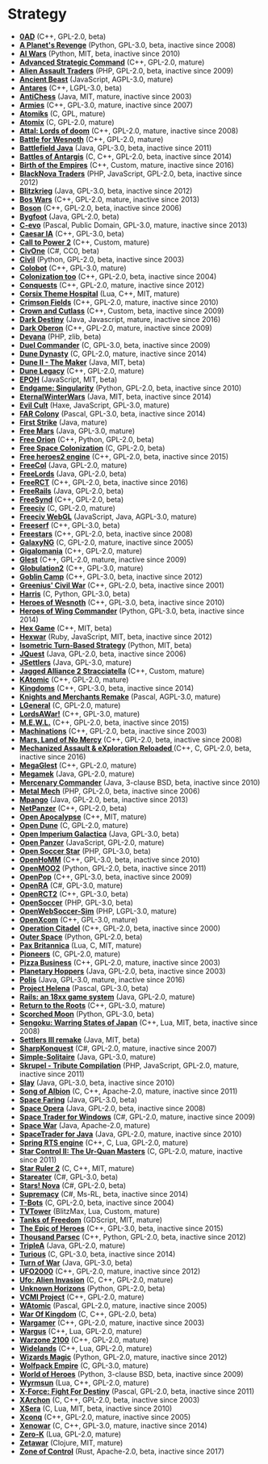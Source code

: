 # Strategy

[comment]: # (start of autogenerated content, do not edit)
- **[0AD](0ad.md)** (C++, GPL-2.0, beta)
- **[A Planet's Revenge](a_planets_revenge.md)** (Python, GPL-3.0, beta, inactive since 2008)
- **[AI Wars](ai_wars.md)** (Python, MIT, beta, inactive since 2010)
- **[Advanced Strategic Command](asc.md)** (C++, GPL-2.0, mature)
- **[Alien Assault Traders](alien_assault_traders.md)** (PHP, GPL-2.0, beta, inactive since 2009)
- **[Ancient Beast](ancient_beast.md)** (JavaScript, AGPL-3.0, mature)
- **[Antares](antares.md)** (C++, LGPL-3.0, beta)
- **[AntiChess](antichess.md)** (Java, MIT, mature, inactive since 2003)
- **[Armies](armies.md)** (C++, GPL-3.0, mature, inactive since 2007)
- **[Atomiks](atomiks.md)** (C, GPL, mature)
- **[Atomix](atomix.md)** (C, GPL-2.0, mature)
- **[Attal: Lords of doom](attal.md)** (C++, GPL-2.0, mature, inactive since 2008)
- **[Battle for Wesnoth](wesnoth.md)** (C++, GPL-2.0, mature)
- **[Battlefield Java](battlefield_java.md)** (Java, GPL-3.0, beta, inactive since 2011)
- **[Battles of Antargis](battles_of_antargis.md)** (C, C++, GPL-2.0, beta, inactive since 2014)
- **[Birth of the Empires](birth_of_the_empires.md)** (C++, Custom, mature, inactive since 2016)
- **[BlackNova Traders](blacknova_traders.md)** (PHP, JavaScript, GPL-2.0, beta, inactive since 2012)
- **[Blitzkrieg](blitzkrieg.md)** (Java, GPL-3.0, beta, inactive since 2012)
- **[Bos Wars](bos_wars.md)** (C++, GPL-2.0, mature, inactive since 2013)
- **[Boson](boson.md)** (C++, GPL-2.0, beta, inactive since 2006)
- **[Bygfoot](bygfoot.md)** (Java, GPL-2.0, beta)
- **[C-evo](c_evo.md)** (Pascal, Public Domain, GPL-3.0, mature, inactive since 2013)
- **[Caesar IA](caesar_ia.md)** (C++, GPL-3.0, beta)
- **[Call to Power 2](call_to_power2.md)** (C++, Custom, mature)
- **[CivOne](civone.md)** (C#, CC0, beta)
- **[Civil](civil.md)** (Python, GPL-2.0, beta, inactive since 2003)
- **[Colobot](colobot.md)** (C++, GPL-3.0, mature)
- **[Colonization too](colonization_too.md)** (C++, GPL-2.0, beta, inactive since 2004)
- **[Conquests](conquests.md)** (C++, GPL-2.0, mature, inactive since 2012)
- **[Corsix Theme Hospital](theme_hospital.md)** (Lua, C++, MIT, mature)
- **[Crimson Fields](crimson_fields.md)** (C++, GPL-2.0, mature, inactive since 2010)
- **[Crown and Cutlass](crown_and_cutlass.md)** (C++, Custom, beta, inactive since 2009)
- **[Dark Destiny](dark_destiny.md)** (Java, Javascript, mature, inactive since 2016)
- **[Dark Oberon](dark_oberon.md)** (C++, GPL-2.0, mature, inactive since 2009)
- **[Devana](devana.md)** (PHP, zlib, beta)
- **[Duel Commander](duel_commander.md)** (C, GPL-3.0, beta, inactive since 2009)
- **[Dune Dynasty](dune_dynasty.md)** (C, GPL-2.0, mature, inactive since 2014)
- **[Dune II - The Maker](dune_ii_the_maker.md)** (Java, MIT, beta)
- **[Dune Legacy](dune_legacy.md)** (C++, GPL-2.0, mature)
- **[EPOH](epoh.md)** (JavaScript, MIT, beta)
- **[Endgame: Singularity](singularity.md)** (Python, GPL-2.0, beta, inactive since 2010)
- **[EternalWinterWars](eternalwinterwars.md)** (Java, MIT, beta, inactive since 2014)
- **[Evil Cult](evil_cult.md)** (Haxe, JavaScript, GPL-3.0, mature)
- **[FAR Colony](farcolony.md)** (Pascal, GPL-3.0, beta, inactive since 2014)
- **[First Strike](first_strike.md)** (Java, mature)
- **[Free Mars](free_mars.md)** (Java, GPL-3.0, mature)
- **[Free Orion](freeorion.md)** (C++, Python, GPL-2.0, beta)
- **[Free Space Colonization](free_space_colonization.md)** (C, GPL-2.0, beta)
- **[Free heroes2 engine](free_heroes2_engine.md)** (C++, GPL-2.0, beta, inactive since 2015)
- **[FreeCol](freecol.md)** (Java, GPL-2.0, mature)
- **[FreeLords](freelords.md)** (Java, GPL-2.0, beta)
- **[FreeRCT](freerct.md)** (C++, GPL-2.0, beta, inactive since 2016)
- **[FreeRails](freerails.md)** (Java, GPL-2.0, beta)
- **[FreeSynd](free_synd.md)** (C++, GPL-2.0, beta)
- **[Freeciv](freeciv.md)** (C, GPL-2.0, mature)
- **[Freeciv WebGL](freeciv_web.md)** (JavaScript, Java, AGPL-3.0, mature)
- **[Freeserf](freeserf.md)** (C++, GPL-3.0, beta)
- **[Freestars](freestars.md)** (C++, GPL-2.0, beta, inactive since 2008)
- **[GalaxyNG](galaxyng.md)** (C, GPL-2.0, mature, inactive since 2005)
- **[Gigalomania](gigalomania.md)** (C++, GPL-2.0, mature)
- **[Glest](glest.md)** (C++, GPL-2.0, mature, inactive since 2009)
- **[Globulation2](globulation2.md)** (C++, GPL-3.0, mature)
- **[Goblin Camp](goblin_camp.md)** (C++, GPL-3.0, beta, inactive since 2012)
- **[Greenius' Civil War](greenius_civil_war.md)** (C++, GPL-2.0, beta, inactive since 2001)
- **[Harris](harris.md)** (C, Python, GPL-3.0, beta)
- **[Heroes of Wesnoth](heroes_of_wesnoth.md)** (C++, GPL-3.0, beta, inactive since 2010)
- **[Heroes of Wing Commander](heroes_of_wing_commander.md)** (Python, GPL-3.0, beta, inactive since 2014)
- **[Hex Game](hexgame.md)** (C++, MIT, beta)
- **[Hexwar](hexwar.md)** (Ruby, JavaScript, MIT, beta, inactive since 2012)
- **[Isometric Turn-Based Strategy](itbs.md)** (Python, MIT, beta)
- **[JQuest](jquest.md)** (Java, GPL-2.0, beta, inactive since 2006)
- **[JSettlers](jsettlers.md)** (Java, GPL-3.0, mature)
- **[Jagged Alliance 2 Stracciatella](jagged_alliance2.md)** (C++, Custom, mature)
- **[KAtomic](katomic.md)** (C++, GPL-2.0, mature)
- **[Kingdoms](kingdoms.md)** (C++, GPL-3.0, beta, inactive since 2014)
- **[Knights and Merchants Remake](knights_and_merchants_remake.md)** (Pascal, AGPL-3.0, mature)
- **[LGeneral](lgeneral.md)** (C, GPL-2.0, mature)
- **[LordsAWar!](lordsawar.md)** (C++, GPL-3.0, mature)
- **[M.E.W.L.](mewl.md)** (C++, GPL-2.0, beta, inactive since 2015)
- **[Machinations](machinations.md)** (C++, GPL-2.0, beta, inactive since 2003)
- **[Mars, Land of No Mercy](mars_land_of_no_mercy.md)** (C++, GPL-2.0, beta, inactive since 2008)
- **[Mechanized Assault & eXploration Reloaded ](maxr.md)** (C++, C, GPL-2.0, beta, inactive since 2016)
- **[MegaGlest](megaglest.md)** (C++, GPL-2.0, mature)
- **[Megamek](megamek.md)** (Java, GPL-2.0, mature)
- **[Mercenary Commander](mercenary_commander.md)** (Java, 3-clause BSD, beta, inactive since 2010)
- **[Metal Mech](metal_mech.md)** (PHP, GPL-2.0, beta, inactive since 2006)
- **[Mpango](mpango.md)** (Java, GPL-2.0, beta, inactive since 2013)
- **[NetPanzer](netpanzer.md)** (C++, GPL-2.0, beta)
- **[Open Apocalypse](open_apocalypse.md)** (C++, MIT, mature)
- **[Open Dune](open_dune.md)** (C, GPL-2.0, mature)
- **[Open Imperium Galactica](open_imperium_galactica.md)** (Java, GPL-3.0, beta)
- **[Open Panzer](open_panzer.md)** (JavaScript, GPL-2.0, mature)
- **[Open Soccer Star](open_soccer_star.md)** (PHP, GPL-3.0, beta)
- **[OpenHoMM](open_homm.md)** (C++, GPL-3.0, beta, inactive since 2010)
- **[OpenMOO2](open_moo2.md)** (Python, GPL-2.0, beta, inactive since 2011)
- **[OpenPop](open_pop.md)** (C++, GPL-3.0, beta, inactive since 2009)
- **[OpenRA](open_ra.md)** (C#, GPL-3.0, mature)
- **[OpenRCT2](open_rct2.md)** (C++, GPL-3.0, beta)
- **[OpenSoccer](open_soccer.md)** (PHP, GPL-3.0, beta)
- **[OpenWebSoccer-Sim](open_web_soccer.md)** (PHP, LGPL-3.0, mature)
- **[OpenXcom](open_xcom.md)** (C++, GPL-3.0, mature)
- **[Operation Citadel](operation_citadel.md)** (C++, GPL-2.0, beta, inactive since 2000)
- **[Outer Space](outer_space.md)** (Python, GPL-2.0, beta)
- **[Pax Britannica](pax_britannica.md)** (Lua, C, MIT, mature)
- **[Pioneers](pioneers.md)** (C, GPL-2.0, mature)
- **[Pizza Business](pizza_business.md)** (C++, GPL-2.0, mature, inactive since 2003)
- **[Planetary Hoppers](planetary_hoppers.md)** (Java, GPL-2.0, beta, inactive since 2003)
- **[Polis](polis.md)** (Java, GPL-3.0, mature, inactive since 2016)
- **[Project Helena](project_helena.md)** (Pascal, GPL-3.0, beta)
- **[Rails: an 18xx game system](rails_18xx.md)** (Java, GPL-2.0, mature)
- **[Return to the Roots](return_to_the_roots.md)** (C++, GPL-3.0, mature)
- **[Scorched Moon](scorched_moon.md)** (Python, GPL-3.0, beta)
- **[Sengoku: Warring States of Japan](sengoky_warring_states_of_japan.md)** (C++, Lua, MIT, beta, inactive since 2008)
- **[Settlers III remake](settlers_iii_remake.md)** (Java, MIT, beta)
- **[SharpKonquest](sharpkonquest.md)** (C#, GPL-2.0, mature, inactive since 2007)
- **[Simple-Solitaire](simple_solitaire.md)** (Java, GPL-3.0, mature)
- **[Skrupel - Tribute Compilation](skrupel.md)** (PHP, JavaScript, GPL-2.0, mature, inactive since 2011)
- **[Slay](slay.md)** (Java, GPL-3.0, beta, inactive since 2010)
- **[Song of Albion](song_of_albion.md)** (C, C++, Apache-2.0, mature, inactive since 2011)
- **[Space Faring](space_faring.md)** (Java, GPL-3.0, beta)
- **[Space Opera](space_opera.md)** (Java, GPL-2.0, beta, inactive since 2008)
- **[Space Trader for Windows](space_trader_for_windows.md)** (C#, GPL-2.0, mature, inactive since 2009)
- **[Space War](space_war.md)** (Java, Apache-2.0, mature)
- **[SpaceTrader for Java](space_trader_for_java.md)** (Java, GPL-2.0, mature, inactive since 2010)
- **[Spring RTS engine](spring.md)** (C++, C, Lua, GPL-2.0, mature)
- **[Star Control II: The Ur-Quan Masters](star_control_2.md)** (C, GPL-2.0, mature, inactive since 2011)
- **[Star Ruler 2](star_ruler_2.md)** (C, C++, MIT, mature)
- **[Stareater](stareater.md)** (C#, GPL-3.0, beta)
- **[Stars! Nova](stars_nova.md)** (C#, GPL-2.0, beta)
- **[Supremacy](supremacy.md)** (C#, Ms-RL, beta, inactive since 2014)
- **[T-Bots](t_bots.md)** (C, GPL-2.0, beta, inactive since 2004)
- **[TVTower](tvtower.md)** (BlitzMax, Lua, Custom, mature)
- **[Tanks of Freedom](tanks_of_freedom.md)** (GDScript, MIT, mature)
- **[The Epic of Heroes](epic_of_heroes.md)** (C++, GPL-3.0, beta, inactive since 2015)
- **[Thousand Parsec](thousand_parsec.md)** (C++, Python, GPL-2.0, beta, inactive since 2012)
- **[TripleA](triplea.md)** (Java, GPL-2.0, mature)
- **[Turious](turious.md)** (C, GPL-3.0, beta, inactive since 2014)
- **[Turn of War](turn_of_war.md)** (Java, GPL-3.0, beta)
- **[UFO2000](ufo2000.md)** (C++, GPL-2.0, mature, inactive since 2012)
- **[Ufo: Alien Invasion](ufo_alien_invasion.md)** (C, C++, GPL-2.0, mature)
- **[Unknown Horizons](unknown_horizons.md)** (Python, GPL-2.0, beta)
- **[VCMI Project](vcmi.md)** (C++, GPL-2.0, mature)
- **[WAtomic](watomic.md)** (Pascal, GPL-2.0, mature, inactive since 2005)
- **[War Of Kingdom](war_of_kingdom.md)** (C, C++, GPL-2.0, beta)
- **[Wargamer](wargamer.md)** (C++, GPL-2.0, mature, inactive since 2003)
- **[Wargus](wargus.md)** (C++, Lua, GPL-2.0, mature)
- **[Warzone 2100](warzone_2100.md)** (C++, GPL-2.0, mature)
- **[Widelands](widelands.md)** (C++, Lua, GPL-2.0, mature)
- **[Wizards Magic](wizards_magic.md)** (Python, GPL-2.0, mature, inactive since 2012)
- **[Wolfpack Empire](wolfpack_empire.md)** (C, GPL-3.0, mature)
- **[World of Heroes](world_of_heroes.md)** (Python, 3-clause BSD, beta, inactive since 2009)
- **[Wyrmsun](wyrmsun.md)** (Lua, C++, GPL-2.0, mature)
- **[X-Force: Fight For Destiny](x-force.md)** (Pascal, GPL-2.0, beta, inactive since 2011)
- **[XArchon](xarchon.md)** (C, C++, GPL-2.0, beta, inactive since 2003)
- **[XSera](xsera.md)** (C, Lua, MIT, beta, inactive since 2010)
- **[Xconq](xconq.md)** (C++, GPL-2.0, mature, inactive since 2005)
- **[Xenowar](xenowar.md)** (C, C++, GPL-3.0, mature, inactive since 2014)
- **[Zero-K](zero_k.md)** (Lua, GPL-2.0, mature)
- **[Zetawar](zetawar.md)** (Clojure, MIT, mature)
- **[Zone of Control](zone_of_control.md)** (Rust, Apache-2.0, beta, inactive since 2017)

[comment]: # (end of autogenerated content)